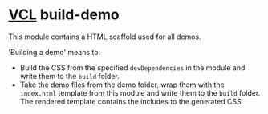 # [VCL](https://github.com/vcl/vcl/doc) build-demo

This module contains a HTML scaffold used for all demos.

'Building a demo' means to:

- Build the CSS from the specified `devDependencies` in the module and write
  them to the `build` folder.
- Take the demo files from the demo folder, wrap them with the `index.html`
  template from this module and write them to the `build` folder.
  The rendered template contains the includes to the generated CSS.
